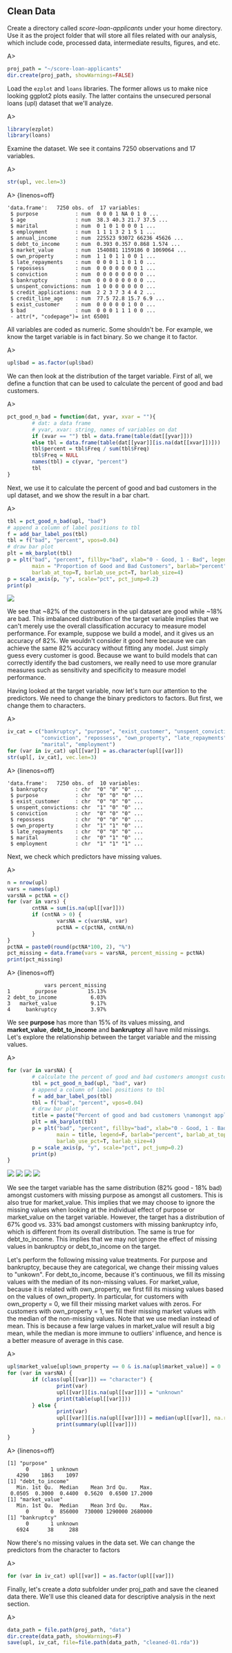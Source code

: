 ## Clean Data

Create a directory called *score-loan-applicants* under your home directory. Use it as the project folder that will store all files related with our analysis, which include code, processed data, intermediate results, figures, and etc.

A>
```r
proj_path = "~/score-loan-applicants"
dir.create(proj_path, showWarnings=FALSE)
```

Load the `ezplot` and `loans` libraries. The former allows us to make nice looking ggplot2 plots easily. The latter contains the unsecured personal loans (upl) dataset that we'll analyze.

A>
```r
library(ezplot)
library(loans)
```

Examine the dataset. We see it contains 7250 observations and 17 variables.

A>
```r
str(upl, vec.len=3)
```

A> {linenos=off}
```
'data.frame':	7250 obs. of  17 variables:
 $ purpose            : num  0 0 0 1 NA 0 1 0 ...
 $ age                : num  38.3 40.3 21.7 37.5 ...
 $ marital            : num  0 1 0 1 0 0 0 1 ...
 $ employment         : num  1 1 1 3 2 1 5 1 ...
 $ annual_income      : num  225523 93072 66236 45626 ...
 $ debt_to_income     : num  0.393 0.357 0.868 1.574 ...
 $ market_value       : num  1540881 1159186 0 1069064 ...
 $ own_property       : num  1 1 0 1 1 0 0 1 ...
 $ late_repayments    : num  0 0 0 1 1 0 1 0 ...
 $ repossess          : num  0 0 0 0 0 0 0 1 ...
 $ conviction         : num  0 0 0 0 0 0 0 0 ...
 $ bankruptcy         : num  0 0 0 0 0 0 0 0 ...
 $ unspent_convictions: num  1 0 0 0 0 0 0 0 ...
 $ credit_applications: num  2 2 3 7 3 4 4 2 ...
 $ credit_line_age    : num  77.5 72.8 15.7 6.9 ...
 $ exist_customer     : num  0 0 0 0 0 1 0 0 ...
 $ bad                : num  0 0 0 1 1 1 0 0 ...
 - attr(*, "codepage")= int 65001
```

All variables are coded as numeric. Some shouldn't be. For example, we know the target variable is in fact binary. So we change it to factor.

A>
```r
upl$bad = as.factor(upl$bad)
```

We can then look at the distribution of the target variable. First of all, we define a function that can be used to calculate the percent of good and bad customers.

A>
```r
pct_good_n_bad = function(dat, yvar, xvar = ""){
        # dat: a data frame
        # yvar, xvar: string, names of variables on dat
        if (xvar == "") tbl = data.frame(table(dat[[yvar]]))
        else tbl = data.frame(table(dat[[yvar]][is.na(dat[[xvar]])]))
        tbl$percent = tbl$Freq / sum(tbl$Freq)
        tbl$Freq = NULL
        names(tbl) = c(yvar, "percent") 
        tbl
}
```

Next, we use it to calculate the percent of good and bad customers in the upl dataset, and we show the result in a bar chart.

A>
```r
tbl = pct_good_n_bad(upl, "bad")
# append a column of label positions to tbl
f = add_bar_label_pos(tbl)
tbl = f("bad", "percent", vpos=0.04)
# draw bar plot
plt = mk_barplot(tbl)
p = plt("bad", "percent", fillby="bad", xlab="0 - Good, 1 - Bad", legend=F,
        main = "Proportion of Good and Bad Customers", barlab="percent",
        barlab_at_top=T, barlab_use_pct=T, barlab_size=4)
p = scale_axis(p, "y", scale="pct", pct_jump=0.2)
print(p)
```

![](images/target-1.png) 

We see that ~82% of the customers in the upl dataset are good while ~18% are bad. This imbalanced distribution of the target variable implies that we can't merely use the overall classification accuracy to measure model performance. For example, suppose we build a model, and it gives us an accuracy of 82%. We wouldn't consider it good here because we can achieve the same 82% accuracy without fitting any model. Just simply guess every customer is good. Because we want to build models that can correctly identify the bad customers, we really need to use more granular measures such as sensitivity and specificity to measure model performance. 


Having looked at the target variable, now let's turn our attention to the predictors. We need to change the binary predictors to factors. But first, we change them to characters.

A>
```r
iv_cat = c("bankruptcy", "purpose", "exist_customer", "unspent_convictions", 
           "conviction", "repossess", "own_property", "late_repayments", 
           "marital", "employment")
for (var in iv_cat) upl[[var]] = as.character(upl[[var]])
str(upl[, iv_cat], vec.len=3)
```

A> {linenos=off}
```
'data.frame':	7250 obs. of  10 variables:
 $ bankruptcy         : chr  "0" "0" "0" ...
 $ purpose            : chr  "0" "0" "0" ...
 $ exist_customer     : chr  "0" "0" "0" ...
 $ unspent_convictions: chr  "1" "0" "0" ...
 $ conviction         : chr  "0" "0" "0" ...
 $ repossess          : chr  "0" "0" "0" ...
 $ own_property       : chr  "1" "1" "0" ...
 $ late_repayments    : chr  "0" "0" "0" ...
 $ marital            : chr  "0" "1" "0" ...
 $ employment         : chr  "1" "1" "1" ...
```

Next, we check which predictors have missing values.

A>
```r
n = nrow(upl)
vars = names(upl)
varsNA = pctNA = c()
for (var in vars) {
        cntNA = sum(is.na(upl[[var]]))
        if (cntNA > 0) {
                varsNA = c(varsNA, var)
                pctNA = c(pctNA, cntNA/n)
        }
}
pctNA = paste0(round(pctNA*100, 2), "%")
pct_missing = data.frame(vars = varsNA, percent_missing = pctNA)
print(pct_missing)
```

A> {linenos=off}
```
            vars percent_missing
1        purpose          15.13%
2 debt_to_income           6.03%
3   market_value           9.17%
4     bankruptcy           3.97%
```

We see **purpose** has more than 15% of its values missing, and **market_value**, **debt_to_income** and **bankruptcy** all have mild missings. Let's explore the relationship between the target variable and the missing values.

A>
```r
for (var in varsNA) {
        # calculate the percent of good and bad customers amongst customers with missing values in var
        tbl = pct_good_n_bad(upl, "bad", var)
        # append a column of label positions to tbl
        f = add_bar_label_pos(tbl)
        tbl = f("bad", "percent", vpos=0.04)
        # draw bar plot
        title = paste("Percent of good and bad customers \namongst applicants with missing values for", var)
        plt = mk_barplot(tbl)
        p = plt("bad", "percent", fillby="bad", xlab="0 - Good, 1 - Bad", 
                main = title, legend=F, barlab="percent", barlab_at_top=T,
                barlab_use_pct=T, barlab_size=4)
        p = scale_axis(p, "y", scale="pct", pct_jump=0.2)
        print(p)
}
```

![](images/target_in_missing-1.png) ![](images/target_in_missing-2.png) ![](images/target_in_missing-3.png) ![](images/target_in_missing-4.png) 

We see the target variable has the same distribution (82% good - 18% bad) amongst customers with missing purpose as amongst all customers. This is also true for market_value. This implies that we may choose to ignore the missing values when looking at the individual effect of purpose or market_value on the target variable. However, the target has a distribution of 67% good vs. 33% bad amongst customers with missing bankruptcy info, which is different from its overall distribution. The same is true for debt_to_income. This implies that we may not ignore the effect of missing values in bankruptcy or debt_to_income on the target.


Let's perform the following missing value treatments. For purpose and bankruptcy, because they are categorical, we change their missing values to "unkown". For debt_to_income, because it's continuous, we fill its missing values with the median of its non-missing values. For market_value, because it is related with own_property, we first fill its missing values based on the values of own_property. In particular, for customers with own_property = 0, we fill their missing market values with zeros. For customers with own_property = 1, we fill their missing market values with the median of the non-missing values. Note that we use median instead of mean. This is because a few large values in market_value will result a big mean, while the median is more immune to outliers' influence, and hence is a better measure of average in this case.

A>
```r
upl$market_value[upl$own_property == 0 & is.na(upl$market_value)] = 0
for (var in varsNA) {
        if (class(upl[[var]]) == "character") {
                print(var)
                upl[[var]][is.na(upl[[var]])] = "unknown"
                print(table(upl[[var]]))
        } else {
                print(var)
                upl[[var]][is.na(upl[[var]])] = median(upl[[var]], na.rm=T)                
                print(summary(upl[[var]]))
        }
}
```

A> {linenos=off}
```
[1] "purpose"
      0       1 unknown 
   4290    1863    1097 
[1] "debt_to_income"
   Min. 1st Qu.  Median    Mean 3rd Qu.    Max. 
 0.0505  0.3000  0.4400  0.5620  0.6500 17.2000 
[1] "market_value"
   Min. 1st Qu.  Median    Mean 3rd Qu.    Max. 
      0       0  856000  730000 1290000 2680000 
[1] "bankruptcy"
      0       1 unknown 
   6924      38     288 
```

Now there's no missing values in the data set. We can change the predictors from the character to factors

A>
```r
for (var in iv_cat) upl[[var]] = as.factor(upl[[var]])
```

Finally, let's create a *data* subfolder under proj_path and save the cleaned data there. We'll use this cleaned data for descriptive analysis in the next section.  

A>
```r
data_path = file.path(proj_path, "data")
dir.create(data_path, showWarnings=F)
save(upl, iv_cat, file=file.path(data_path, "cleaned-01.rda"))
```

